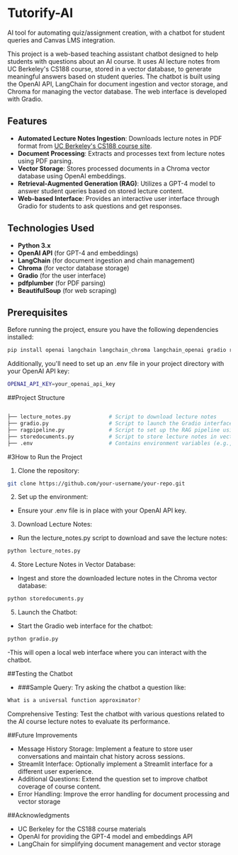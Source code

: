 # Tutorify-AI
AI tool for automating quiz/assignment creation, with a chatbot for student queries and Canvas LMS integration.

This project is a web-based teaching assistant chatbot designed to help students with questions about an AI course. It uses AI lecture notes from UC Berkeley's CS188 course, stored in a vector database, to generate meaningful answers based on student queries. The chatbot is built using the OpenAI API, LangChain for document ingestion and vector storage, and Chroma for managing the vector database. The web interface is developed with Gradio.

## Features

- **Automated Lecture Notes Ingestion**: Downloads lecture notes in PDF format from [UC Berkeley's CS188 course site](https://inst.eecs.berkeley.edu/~cs188/su24/).
- **Document Processing**: Extracts and processes text from lecture notes using PDF parsing.
- **Vector Storage**: Stores processed documents in a Chroma vector database using OpenAI embeddings.
- **Retrieval-Augmented Generation (RAG)**: Utilizes a GPT-4 model to answer student queries based on stored lecture content.
- **Web-based Interface**: Provides an interactive user interface through Gradio for students to ask questions and get responses.

## Technologies Used

- **Python 3.x**
- **OpenAI API** (for GPT-4 and embeddings)
- **LangChain** (for document ingestion and chain management)
- **Chroma** (for vector database storage)
- **Gradio** (for the user interface)
- **pdfplumber** (for PDF parsing)
- **BeautifulSoup** (for web scraping)

## Prerequisites

Before running the project, ensure you have the following dependencies installed:

```bash
pip install openai langchain langchain_chroma langchain_openai gradio requests beautifulsoup4 pdfplumber python-dotenv
```
Additionally, you'll need to set up an .env file in your project directory with your OpenAI API key:

```bash
OPENAI_API_KEY=your_openai_api_key
```
##Project Structure
```bash

├── lecture_notes.py            # Script to download lecture notes
├── gradio.py                   # Script to launch the Gradio interface
├── ragpipeline.py              # Script to set up the RAG pipeline using OpenAI and Chroma
├── storedocuments.py           # Script to store lecture notes in vector database
├── .env                        # Contains environment variables (e.g., OpenAI API key)
```

#3How to Run the Project
1. Clone the repository:

```bash
git clone https://github.com/your-username/your-repo.git
```
2. Set up the environment:

  - Ensure your .env file is in place with your OpenAI API key.

3. Download Lecture Notes:

  - Run the lecture_notes.py script to download and save the lecture notes:

```bash
python lecture_notes.py
```
4. Store Lecture Notes in Vector Database:

  - Ingest and store the downloaded lecture notes in the Chroma vector database:

```bash
python storedocuments.py
```
5. Launch the Chatbot:

  - Start the Gradio web interface for the chatbot:

```bash
python gradio.py
```
-This will open a local web interface where you can interact with the chatbot.

##Testing the Chatbot
- ###Sample Query: Try asking the chatbot a question like:

```bash
What is a universal function approximator?
```
Comprehensive Testing: Test the chatbot with various questions related to the AI course lecture notes to evaluate its performance.

##Future Improvements
- Message History Storage: Implement a feature to store user conversations and maintain chat history across sessions.
- Streamlit Interface: Optionally implement a Streamlit interface for a different user experience.
- Additional Questions: Extend the question set to improve chatbot coverage of course content.
- Error Handling: Improve the error handling for document processing and vector storage

##Acknowledgments
- UC Berkeley for the CS188 course materials
- OpenAI for providing the GPT-4 model and embeddings API
- LangChain for simplifying document management and vector storage
